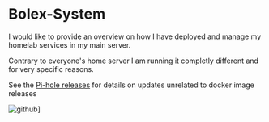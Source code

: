 # Bolex-System
I would like to provide an overview on how I have deployed and manage my homelab services in my main server.

Contrary to everyone's home server I am running it completly different and for very specific reasons.



See the [Pi-hole releases](https://github.com/pi-hole/pi-hole/releases) for details on updates unrelated to docker image releases



![github](https://img.shields.io/badge/GitHub-000000?style=for-the-badge&logo=GitHub&logoColor=white)]
